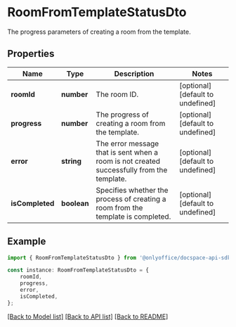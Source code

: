 # RoomFromTemplateStatusDto

The progress parameters of creating a room from the template.

## Properties

Name | Type | Description | Notes
------------ | ------------- | ------------- | -------------
**roomId** | **number** | The room ID. | [optional] [default to undefined]
**progress** | **number** | The progress of creating a room from the template. | [optional] [default to undefined]
**error** | **string** | The error message that is sent when a room is not created successfully from the template. | [optional] [default to undefined]
**isCompleted** | **boolean** | Specifies whether the process of creating a room from the template is completed. | [optional] [default to undefined]

## Example

```typescript
import { RoomFromTemplateStatusDto } from '@onlyoffice/docspace-api-sdk';

const instance: RoomFromTemplateStatusDto = {
    roomId,
    progress,
    error,
    isCompleted,
};
```

[[Back to Model list]](../README.md#documentation-for-models) [[Back to API list]](../README.md#documentation-for-api-endpoints) [[Back to README]](../README.md)
